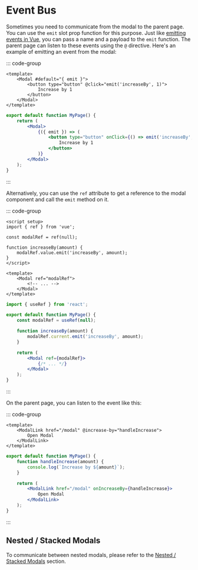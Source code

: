 # Event Bus

Sometimes you need to communicate from the modal to the parent page. You can use the `emit` slot prop function for this purpose. Just like [emitting events in Vue](https://vuejs.org/guide/components/events.html), you can pass a name and a payload to the `emit` function. The parent page can listen to these events using the `@` directive. Here's an example of emitting an event from the modal:

::: code-group

```vue [Vue]
<template>
    <Modal #default="{ emit }">
        <button type="button" @click="emit('increaseBy', 1)">
            Increase by 1
        </button>
    </Modal>
</template>
```

```jsx [React]
export default function MyPage() {
    return (
        <Modal>
            {({ emit }) => (
                <button type="button" onClick={() => emit('increaseBy', 1)}>
                    Increase by 1
                </button>
            )}
        </Modal>
    );
}
```

:::

Alternatively, you can use the `ref` attribute to get a reference to the modal component and call the `emit` method on it.

::: code-group

```vue [Vue]
<script setup>
import { ref } from 'vue';

const modalRef = ref(null);

function increaseBy(amount) {
    modalRef.value.emit('increaseBy', amount);
}
</script>

<template>
    <Modal ref="modalRef">
        <!-- ... -->
    </Modal>
</template>
```

```jsx [React]
import { useRef } from 'react';

export default function MyPage() {
    const modalRef = useRef(null);

    function increaseBy(amount) {
        modalRef.current.emit('increaseBy', amount);
    }

    return (
        <Modal ref={modalRef}>
            {/* ... */}
        </Modal>
    );
}
```

:::

On the parent page, you can listen to the event like this:

::: code-group

```vue [Vue]
<template>
    <ModalLink href="/modal" @increase-by="handleIncrease">
        Open Modal
    </ModalLink>
</template>
```

```jsx [React]
export default function MyPage() {
    function handleIncrease(amount) {
        console.log(`Increase by ${amount}`);
    }

    return (
        <ModalLink href="/modal" onIncreaseBy={handleIncrease}>
            Open Modal
        </ModalLink>
    );
}
```

:::

## Nested / Stacked Modals

To communicate between nested modals, please refer to the [Nested / Stacked Modals](nested-stacked-modals.md) section.
